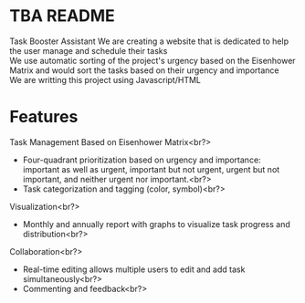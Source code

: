 # TBA README
Task Booster Assistant
We are creating a website that is dedicated to help the user manage and schedule their tasks<br/> 
We use automatic sorting of the project's urgency based on the Eisenhower Matrix and would sort the tasks based on their urgency and importance<br/>
We are writting this project using Javascript/HTML<br/> 

# Features

Task Management Based on Eisenhower Matrix<br?>
- Four-quadrant prioritization based on urgency and importance: important as well as urgent, important but not urgent, urgent but not important, and neither urgent nor important.<br?>
- Task categorization and tagging (color, symbol)<br?>

Visualization<br?>
- Monthly and annually report with graphs to visualize task progress and distribution<br?>

Collaboration<br?>
- Real-time editing allows multiple users to edit and add task simultaneously<br?>
- Commenting and feedback<br?>
